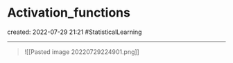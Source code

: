 
# Activation_functions
created: 2022-07-29 21:21
#StatisticalLearning 

---

> ![[Pasted image 20220729224901.png]]
